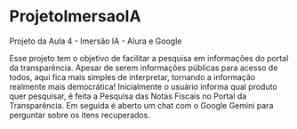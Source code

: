 # ProjetoImersaoIA
Projeto da Aula 4 - Imersão IA - Alura e Google

Esse projeto tem o objetivo de facilitar a pesquisa em informações do portal da transparência. 
Apesar de serem informações públicas para acesso de todos, aqui fica mais simples de interpretar, tornando a informação realmente mais democrática!
Inicialmente o usuário informa qual produto quer pesquisar, é feita a Pesquisa das Notas Fiscais no Portal da Transparência.
Em seguida é aberto um chat com o Google Gemini para perguntar sobre os itens recuperados.
